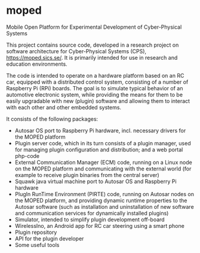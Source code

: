 moped
=====

Mobile Open Platform for Experimental Development of Cyber-Physical Systems

This project contains source code, developed in a research project on software architecture for Cyber-Physical Systems (CPS), https://moped.sics.se/. It is primarily intended for use in research and education environments. 

The code is intended to operate on a hardware platform based on an RC car, equipped with a distributed control system, consisting of a number of Raspberry Pi (RPi) boards. The goal is to simulate typical behavior of an automotive electronic system, while providing the means for them to be easily upgradable with new (plugin) software and allowing them to interact with each other and other embedded systems. 

It consists of the following packages:
* Autosar OS port to Raspberry Pi hardware, incl. necessary drivers for the MOPED platform
* Plugin server code, which in its turn consists of a plugin manager, used for managing plugin configuration and distribution; and a web portal php-code
* External Communication Manager (ECM) code, running on a Linux node on the MOPED platform and communicating with the external world (for example to receive plugin binaries from the central server)
* Squawk java virtual machine port to Autosar OS and Raspberry Pi hardware
* PlugIn RunTime Environment (PIRTE) code, running on Autosar nodes on the MOPED platform, and providing dynamic runtime properties to the Autosar software (such as installation and uninstallation of new software and communication services for dynamically installed plugins)
* Simulator, intended to simplify plugin development off-board 
* WirelessIno, an Android app for RC car steering using a smart phone
* Plugin repository
* API for the plugin developer
* Some useful tools
